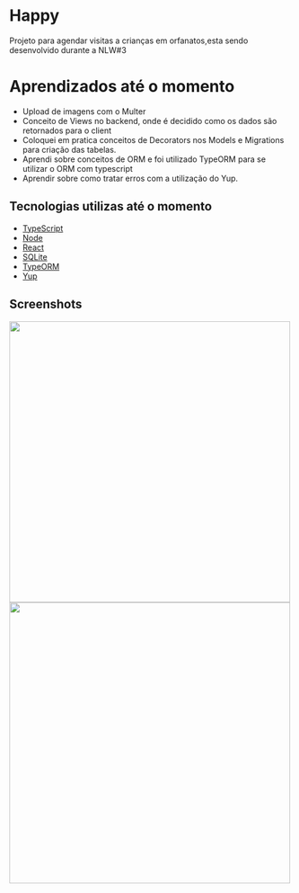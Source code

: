 # Happy
Projeto para agendar visitas a crianças em orfanatos,esta sendo desenvolvido durante a NLW#3

# Aprendizados até o momento
- Upload de imagens com o Multer
- Conceito de Views no backend, onde é decidido como os dados são retornados para o client
- Coloquei em pratica conceitos de Decorators nos Models e Migrations para criação das tabelas.
- Aprendi sobre conceitos de ORM e foi utilizado TypeORM para se utilizar o ORM com typescript
- Aprendir sobre como tratar erros com a utilização do Yup.

## Tecnologias utilizas até o momento
* [TypeScript](https://www.typescriptlang.org/)
* [Node](https://nodejs.org/en/)
* [React](https://reactjs.org/)
* [SQLite](https://www.sqlite.org/index.html)
* [TypeORM](https://typeorm.io/#/)
* [Yup](https://github.com/jquense/yup)

## Screenshots
<img align="center" src="https://github.com/NicolasMorenoAlves/Happy/blob/main/server/uploads/landingPage.png" height="500px"/> 
</br>
<img align="center" src="https://github.com/NicolasMorenoAlves/Happy/blob/main/server/uploads/orfanatosMAPA.png" height="500px"/>
